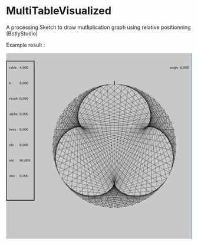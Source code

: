 # MultiTableVisualized
A processing Sketch to draw mutliplication graph using relative positionning (BotlyStudio)

Example result :

![Result](https://github.com/JulesTopart/MultiTableVisualized/blob/master/images/result.PNG)
